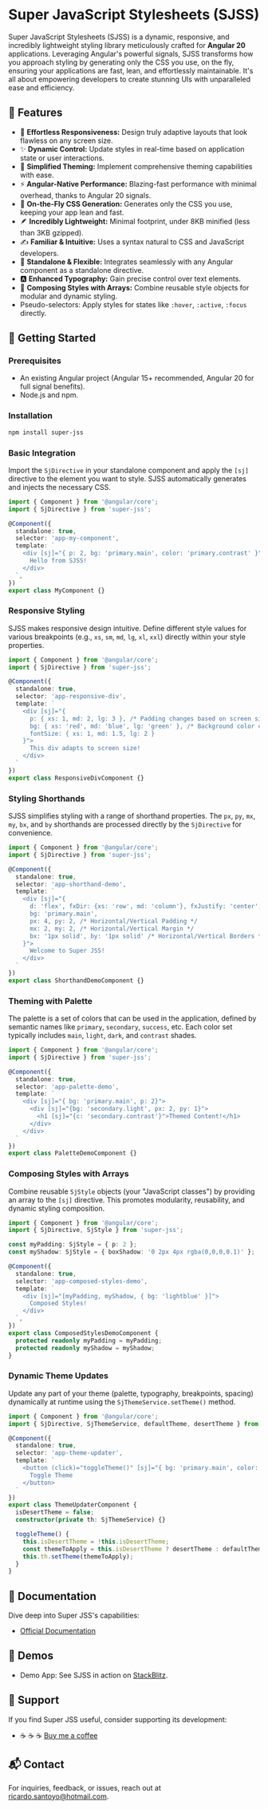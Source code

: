 # Super JavaScript Stylesheets (SJSS)

Super JavaScript Stylesheets (SJSS) is a dynamic, responsive, and incredibly lightweight styling library meticulously crafted for **Angular 20** applications. Leveraging Angular's powerful signals, SJSS transforms how you approach styling by generating only the CSS you use, on the fly, ensuring your applications are fast, lean, and effortlessly maintainable. It's all about empowering developers to create stunning UIs with unparalleled ease and efficiency.

## 🌟 Features

*   📱 **Effortless Responsiveness:** Design truly adaptive layouts that look flawless on any screen size.
*   ✨ **Dynamic Control:** Update styles in real-time based on application state or user interactions.
*   🎨 **Simplified Theming:** Implement comprehensive theming capabilities with ease.
*   ⚡ **Angular-Native Performance:** Blazing-fast performance with minimal overhead, thanks to Angular 20 signals.
*   🧩 **On-the-Fly CSS Generation:** Generates only the CSS you use, keeping your app lean and fast.
*   🪶 **Incredibly Lightweight:** Minimal footprint, under 8KB minified (less than 3KB gzipped).
*   ✍️ **Familiar & Intuitive:** Uses a syntax natural to CSS and JavaScript developers.
*   🚀 **Standalone & Flexible:** Integrates seamlessly with any Angular component as a standalone directive.
*   🅰️ **Enhanced Typography:** Gain precise control over text elements.
*   🔗 **Composing Styles with Arrays:** Combine reusable style objects for modular and dynamic styling.
*   Pseudo-selectors: Apply styles for states like `:hover`, `:active`, `:focus` directly.

## 🚀 Getting Started

### Prerequisites

- An existing Angular project (Angular 15+ recommended, Angular 20 for full signal benefits).
- Node.js and npm.

### Installation

```bash
npm install super-jss
```

### Basic Integration

Import the `SjDirective` in your standalone component and apply the `[sj]` directive to the element you want to style. SJSS automatically generates and injects the necessary CSS.

```typescript
import { Component } from '@angular/core';
import { SjDirective } from 'super-jss';

@Component({
  standalone: true,
  selector: 'app-my-component',
  template: `
    <div [sj]="{ p: 2, bg: 'primary.main', color: 'primary.contrast' }">
      Hello from SJSS!
    </div>
  `,
})
export class MyComponent {}
```

### Responsive Styling

SJSS makes responsive design intuitive. Define different style values for various breakpoints (e.g., `xs`, `sm`, `md`, `lg`, `xl`, `xxl`) directly within your style properties.

```typescript
import { Component } from '@angular/core';
import { SjDirective } from 'super-jss';

@Component({
  standalone: true,
  selector: 'app-responsive-div',
  template: `
    <div [sj]="{
      p: { xs: 1, md: 2, lg: 3 }, /* Padding changes based on screen size */
      bg: { xs: 'red', md: 'blue', lg: 'green' }, /* Background color changes */
      fontSize: { xs: 1, md: 1.5, lg: 2 }
    }">
      This div adapts to screen size!
    </div>
  `
})
export class ResponsiveDivComponent {}
```

### Styling Shorthands

SJSS simplifies styling with a range of shorthand properties. The `px`, `py`, `mx`, `my`, `bx`, and `by` shorthands are processed directly by the `SjDirective` for convenience.

```typescript
import { Component } from '@angular/core';
import { SjDirective } from 'super-jss';

@Component({
  standalone: true,
  selector: 'app-shorthand-demo',
  template: `
    <div [sj]="{
      d: 'flex', fxDir: {xs: 'row', md: 'column'}, fxJustify: 'center',
      bg: 'primary.main',
      px: 4, py: 2, /* Horizontal/Vertical Padding */
      mx: 2, my: 2, /* Horizontal/Vertical Margin */
      bx: '1px solid', by: '1px solid' /* Horizontal/Vertical Borders */
    }">
      Welcome to Super JSS!
    </div>
  `
})
export class ShorthandDemoComponent {}
```

### Theming with Palette

The palette is a set of colors that can be used in the application, defined by semantic names like `primary`, `secondary`, `success`, etc. Each color set typically includes `main`, `light`, `dark`, and `contrast` shades.

```typescript
import { Component } from '@angular/core';
import { SjDirective } from 'super-jss';

@Component({
  standalone: true,
  selector: 'app-palette-demo',
  template: `
    <div [sj]="{ bg: 'primary.main', p: 2}">
      <div [sj]="{bg: 'secondary.light', px: 2, py: 1}">
        <h1 [sj]="{c: 'secondary.contrast'}">Themed Content!</h1>
      </div>
    </div>
  `
})
export class PaletteDemoComponent {}
```

### Composing Styles with Arrays

Combine reusable `SjStyle` objects (your "JavaScript classes") by providing an array to the `[sj]` directive. This promotes modularity, reusability, and dynamic styling composition.

```typescript
import { Component } from '@angular/core';
import { SjDirective, SjStyle } from 'super-jss';

const myPadding: SjStyle = { p: 2 };
const myShadow: SjStyle = { boxShadow: '0 2px 4px rgba(0,0,0,0.1)' };

@Component({
  standalone: true,
  selector: 'app-composed-styles-demo',
  template: `
    <div [sj]="[myPadding, myShadow, { bg: 'lightblue' }]">
      Composed Styles!
    </div>
  `,
})
export class ComposedStylesDemoComponent {
  protected readonly myPadding = myPadding;
  protected readonly myShadow = myShadow;
}
```

### Dynamic Theme Updates

Update any part of your theme (palette, typography, breakpoints, spacing) dynamically at runtime using the `SjThemeService.setTheme()` method.

```typescript
import { Component } from '@angular/core';
import { SjDirective, SjThemeService, defaultTheme, desertTheme } from 'super-jss';

@Component({
  standalone: true,
  selector: 'app-theme-updater',
  template: `
    <button (click)="toggleTheme()" [sj]="{ bg: 'primary.main', color: 'primary.contrast', p: 1, borderRadius: '4px', cursor: 'pointer' }">
      Toggle Theme
    </button>
  `
})
export class ThemeUpdaterComponent {
  isDesertTheme = false;
  constructor(private th: SjThemeService) {}

  toggleTheme() {
    this.isDesertTheme = !this.isDesertTheme;
    const themeToApply = this.isDesertTheme ? desertTheme : defaultTheme;
    this.th.setTheme(themeToApply);
  }
}
```

## 📖 Documentation

Dive deep into Super JSS's capabilities:

- [Official Documentation](https://rsantoyo-dev.github.io/super-jss/)

## 🎨 Demos

- Demo App: See SJSS in action on [StackBlitz](https://stackblitz.com/edit/super-js?file=src%2Fmain.ts).

## 💖 Support

If you find Super JSS useful, consider supporting its development:

- ☕ ☕ ☕ [Buy me a coffee](https://buymeacoffee.com/rsantoyo)

## 📬 Contact

For inquiries, feedback, or issues, reach out at [ricardo.santoyo@hotmail.com](mailto:ricardo.santoyo@hotmail.com).